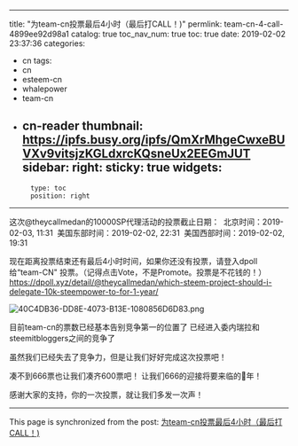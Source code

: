 
---
title: "为team-cn投票最后4小时（最后打CALL！)"
permlink: team-cn-4-call-4899ee92d98a1
catalog: true
toc_nav_num: true
toc: true
date: 2019-02-02 23:37:36
categories:
- cn
tags:
- cn
- esteem-cn
- whalepower
- team-cn
- cn-reader
thumbnail: https://ipfs.busy.org/ipfs/QmXrMhgeCwxeBUVXv9vitsjzKGLdxrcKQsneUx2EEGmJUT
sidebar:
    right:
        sticky: true
widgets:
    -
        type: toc
        position: right
---


这次@theycallmedan的10000SP代理活动的投票截止日期：
 北京时间：2019-02-03, 11:31 
美国东部时间：2019-02-02, 22:31 
美国西部时间：2019-02-02, 19:31

现在距离投票结束还有最后4小时时间，如果你还没有投票，请登入dpoll给“team-CN" 投票。（记得点击Vote，不是Promote。投票是不花钱的！） https://dpoll.xyz/detail/@theycallmedan/which-steem-project-should-i-delegate-10k-steempower-to-for-1-year/

![40C4DB36-DD8E-4073-B13E-1080856D6D83.png](https://ipfs.busy.org/ipfs/QmXrMhgeCwxeBUVXv9vitsjzKGLdxrcKQsneUx2EEGmJUT)

目前team-cn的票数已经基本告别竞争第一的位置了
已经进入委内瑞拉和steemitbloggers之间的竞争了

虽然我们已经失去了竞争力，但是让我们好好完成这次投票吧！

凑不到666票也让我们凑齐600票吧！
让我们666的迎接将要来临的🐷年！

感谢大家的支持，你的一次投票，就让我们多发一次声！

- - -

This page is synchronized from the post: [为team-cn投票最后4小时（最后打CALL！)](https://steemit.com/@ericet/team-cn-4-call-4899ee92d98a1)
